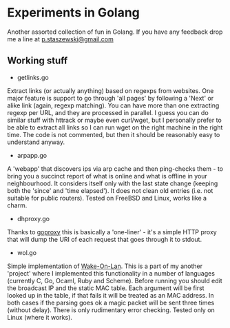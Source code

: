 # Experiments in Golang

Another assorted collection of fun in Golang.
If you have any feedback drop me a line at p.staszewski@gmail.com

Working stuff
-------------
* getlinks.go

Extract links (or actually anything) based on regexps from websites. One major feature is support to go through 'all pages' by following a 'Next' or alike link (again, regexp matching). You can have more than one extracting regexp per URL, and they are processed in parallel. I guess you can do similar stuff with httrack or maybe even curl/wget, but I personally prefer to be able to extract all links so I can run wget on the right machine in the right time. The code is not commented, but then it should be reasonably easy to understand anyway.

* arpapp.go

A 'webapp' that discovers ips via arp cache and then ping-checks them - to bring you a succinct report of what is online and what is offline in your neighbourhood. It considers itself only with the last state change (keeping both the 'since' and 'time elapsed'). It does not clean old entries (i.e. not suitable for public routers). Tested on FreeBSD and Linux, works like a charm.

* dhproxy.go

Thanks to [goproxy](https://github.com/elazarl/goproxy) this is basically a 'one-liner' - it's a simple HTTP proxy that will dump the URI of each request that goes through it to stdout.

* wol.go

Simple implementation of [Wake-On-Lan](http://en.wikipedia.org/wiki/Wake-on-LAN). This is a part of my another 'project' where I implemented this functionality in a number of languages (currently C, Go, Ocaml, Ruby and Scheme). Before running you should edit the broadcast IP and the static MAC table. Each argument will be first looked up in the table, if that fails it will be treated as an MAC address. In both cases if the parsing goes ok a magic packet will be sent three times (without delay). There is only rudimentary error checking. Tested only on Linux (where it works).
